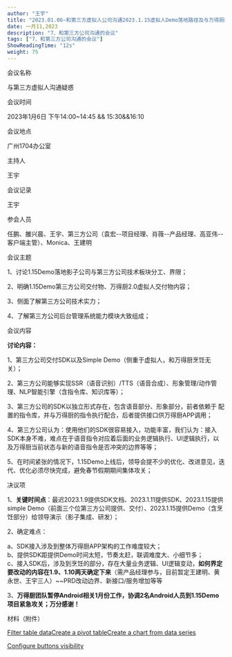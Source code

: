 ```yaml
---
author: "王宇"
title: "2023.01.06~和第三方虚拟人公司沟通2023.1.15虚拟人Demo落地路径及与万得厨团队协作方案"
date: 一月11,2023
description: "7、和第三方公司沟通的会议"
tags: ["7、和第三方公司沟通的会议"]
ShowReadingTime: "12s"
weight: 75
---
```

会议名称

与第三方虚拟人沟通疑惑

会议时间

2023年1月6日 下午14:00~14:45 && 15:30&&16:10

会议地点

广州1704办公室

主持人

王宇

会议记录

王宇

参会人员

任鹏、雒兴晨、王宇、第三方公司（袁宏--项目经理、肖薇--产品经理、高亚伟--客户端主管）、Monica、王建明

会议主题

1、讨论1.15Demo落地影子公司与第三方公司技术板块分工、界限；

2、明确1.15Demo第三方公司交付物、万得厨2.0虚拟人交付物内容；

3、侧面了解第三方公司技术实力；

4、了解第三方公司后台管理系统能力模块大致组成；

会议内容

**讨论内容：**

1、第三方公司交付SDK以及Simple Demo（侧重于虚拟人，和万得厨烹饪无关）；

2、第三方公司能够实现SSR（语音识别）/TTS（语音合成）、形象管理/动作管理、NLP智能引擎（含指令库、知识库等）；

3、第三方公司的SDK以独立形式存在，包含语音部分、形象部分，前者依赖于 配置的指令库，并与万得厨的指令执行配合，后者提供接口供万得厨APP调用；

4、第三方公司认为：使用他们的SDK很容易接入，功能丰富，我们认为：接入SDK本身不难，难点在于语音指令对应着后面的业务逻辑执行、UI逻辑执行，以及万得厨当前状态与新的语音指令是否冲突的边界等等；

5、在时间紧张的情况下，1.15Demo上线后，领导会提不少的优化、改进意见，迭代、优化必须尽快完成，避免春节假期期间集体攻关；

决议项

1、**关键时间点**：最迟2023.1.9提供SDK文档、2023.1.11提供SDK、2023.1.15提供simple Demo（前面三个位第三方公司提供、交付）、2023.1.15提供Demo（含烹饪部分）给领导演示（影子集成、研发）；

2、确定难点：

a、SDK接入涉及到整体万得厨APP架构的工作难度较大；  
b、提供SDK距提供Demo时间太短，节奏太赶，联调难度大、小细节多；  
c、接入SDK后，涉及到烹饪的部分，存在大量业务逻辑、UI逻辑变动，**如何界定要改动的内容在1.9、1.10两天确定下来**（需产品经理参与，目前暂定王建明、黄永世、王宇三人）~~PRD改动边界、新接口/服务增加等等

3、**万得厨团队暂停Android相关1月份工作，协调2名Android人员到1.15Demo项目紧急攻关；万分感谢！**

材料（附件）

  

[Filter table data](#)[Create a pivot table](#)[Create a chart from data series](#)

[Configure buttons visibility](/users/tfac-settings.action)